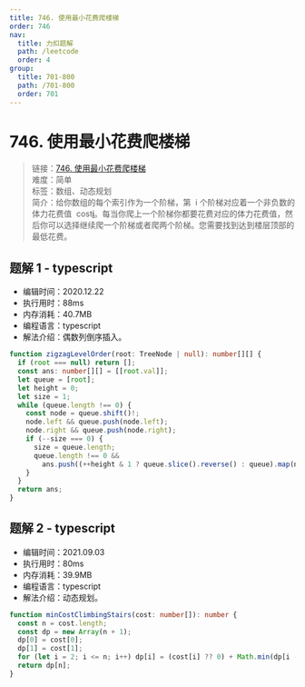 ```yaml
---
title: 746. 使用最小花费爬楼梯
order: 746
nav:
  title: 力扣题解
  path: /leetcode
  order: 4
group:
  title: 701-800
  path: /701-800
  order: 701
---
```


# 746. 使用最小花费爬楼梯

> 链接：[746. 使用最小花费爬楼梯](https://leetcode-cn.com/problems/min-cost-climbing-stairs/)  
> 难度：简单  
> 标签：数组、动态规划  
> 简介：给你数组的每个索引作为一个阶梯，第  i 个阶梯对应着一个非负数的体力花费值  cost[i](索引从0开始)。每当你爬上一个阶梯你都要花费对应的体力花费值，然后你可以选择继续爬一个阶梯或者爬两个阶梯。您需要找到达到楼层顶部的最低花费。

## 题解 1 - typescript

- 编辑时间：2020.12.22
- 执行用时：88ms
- 内存消耗：40.7MB
- 编程语言：typescript
- 解法介绍：偶数列倒序插入。

```typescript
function zigzagLevelOrder(root: TreeNode | null): number[][] {
  if (root === null) return [];
  const ans: number[][] = [[root.val]];
  let queue = [root];
  let height = 0;
  let size = 1;
  while (queue.length !== 0) {
    const node = queue.shift()!;
    node.left && queue.push(node.left);
    node.right && queue.push(node.right);
    if (--size === 0) {
      size = queue.length;
      queue.length !== 0 &&
        ans.push((++height & 1 ? queue.slice().reverse() : queue).map(node => node.val));
    }
  }
  return ans;
}
```

## 题解 2 - typescript

- 编辑时间：2021.09.03
- 执行用时：80ms
- 内存消耗：39.9MB
- 编程语言：typescript
- 解法介绍：动态规划。

```typescript
function minCostClimbingStairs(cost: number[]): number {
  const n = cost.length;
  const dp = new Array(n + 1);
  dp[0] = cost[0];
  dp[1] = cost[1];
  for (let i = 2; i <= n; i++) dp[i] = (cost[i] ?? 0) + Math.min(dp[i - 1], dp[i - 2]);
  return dp[n];
}
```
